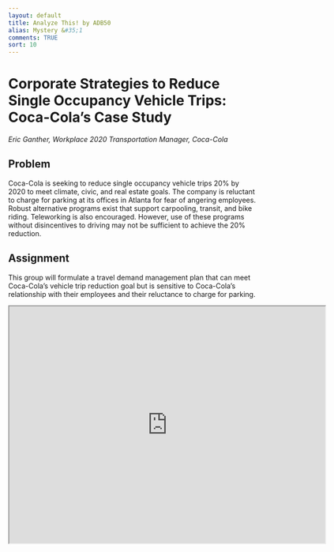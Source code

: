 ```yaml
---
layout: default
title: Analyze This! by ADB50
alias: Mystery &#35;1
comments: TRUE
sort: 10
---
```

# Corporate Strategies to Reduce Single Occupancy Vehicle Trips: Coca-Cola’s Case Study

*Eric Ganther, Workplace 2020 Transportation Manager, Coca-Cola*

## Problem

Coca-Cola is seeking to reduce single occupancy vehicle trips 20% by 2020 to meet climate, civic, and real estate goals. The company is reluctant to charge for parking at its offices in Atlanta for fear of angering employees. Robust alternative programs exist that support carpooling, transit, and bike riding. Teleworking is also encouraged. However, use of these programs without disincentives to driving may not be sufficient to achieve the 20% reduction.

## Assignment

This group will formulate a travel demand management plan that can meet Coca-Cola’s vehicle trip reduction goal but is sensitive to Coca-Cola’s relationship with their employees and their reluctance to charge for parking.

<iframe src="https://www.google.com/maps/d/u/0/embed?mid=ztg6jNPyScIw.km0eg-A-1X3I" width="640" height="480"></iframe>
